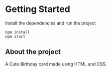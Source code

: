 # Getting Started
Install the dependencies and run the project
```
npm install
npm start
```
## About the project

A Cute Birthday card made using HTML and CSS.
